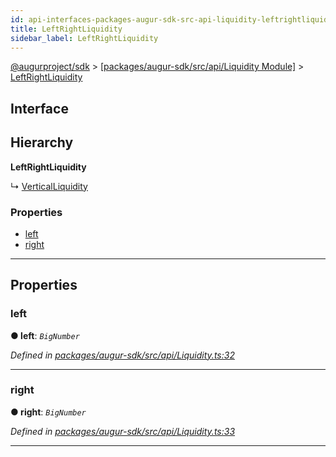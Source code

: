 ```yaml
---
id: api-interfaces-packages-augur-sdk-src-api-liquidity-leftrightliquidity
title: LeftRightLiquidity
sidebar_label: LeftRightLiquidity
---
```


[@augurproject/sdk](api-readme.md) > [[packages/augur-sdk/src/api/Liquidity Module]](api-modules-packages-augur-sdk-src-api-liquidity-module.md) > [LeftRightLiquidity](api-interfaces-packages-augur-sdk-src-api-liquidity-leftrightliquidity.md)

## Interface

## Hierarchy

**LeftRightLiquidity**

↳  [VerticalLiquidity](api-interfaces-packages-augur-sdk-src-api-liquidity-verticalliquidity.md)

### Properties

* [left](api-interfaces-packages-augur-sdk-src-api-liquidity-leftrightliquidity.md#left)
* [right](api-interfaces-packages-augur-sdk-src-api-liquidity-leftrightliquidity.md#right)

---

## Properties

<a id="left"></a>

###  left

**● left**: *`BigNumber`*

*Defined in [packages/augur-sdk/src/api/Liquidity.ts:32](https://github.com/AugurProject/augur/blob/a689f5d0f9/packages/augur-sdk/src/api/Liquidity.ts#L32)*

___
<a id="right"></a>

###  right

**● right**: *`BigNumber`*

*Defined in [packages/augur-sdk/src/api/Liquidity.ts:33](https://github.com/AugurProject/augur/blob/a689f5d0f9/packages/augur-sdk/src/api/Liquidity.ts#L33)*

___

